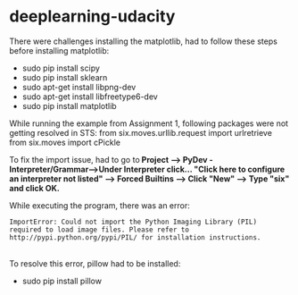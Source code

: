 # deeplearning-udacity
There were challenges installing the matplotlib, had to follow these steps before installing matplotlib:

- sudo pip install scipy
- sudo pip install sklearn
- sudo apt-get install libpng-dev
-  sudo apt-get install libfreetype6-dev
- sudo pip install matplotlib

While running the example from Assignment 1, following packages were not getting resolved in STS:
from six.moves.urllib.request import urlretrieve
from six.moves import cPickle

To fix the import issue, had to go to<b>
     Project --> PyDev - Interpreter/Grammar-->Under Interpreter click... "Click here to configure an interpreter not listed" --> Forced Builtins --> Click "New" --> Type "six" and click OK.</b>

While executing the program, there was an error:
<br>
    
    ImportError: Could not import the Python Imaging Library (PIL) required to load image files. Please refer to http://pypi.python.org/pypi/PIL/ for installation instructions.
</br>
To resolve this error, pillow had to be installed:

- sudo pip install pillow
